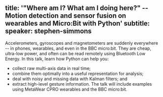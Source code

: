 title: '"Where am I? What am I doing here?" -- Motion detection and sensor fusion on wearables and Micro:Bit with Python'
subtitle:
speaker: stephen-simmons
---
Accelerometers, gyroscopes and magnetometers are suddenly everywhere -- in phones, wearables, and even in the BBC micro:bit. They are cheap, ultra-low power, and often can be read remotely using Bluetooth Low Energy. In this talk, learn how Python can help you: 
- collect raw multi-axis data in real time; 
- combine them optimally into a useful representation for analysis; 
- deal with noisy and missing data with Kalman filters; and 
- extract high-level gesture information. 
The talk will include examples using MetaWear CPRO wearables and the BBC micro:bit.